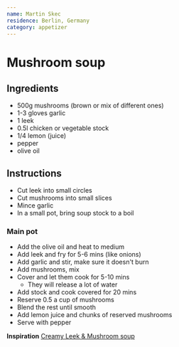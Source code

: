 ```yaml
---
name: Martin Skec
residence: Berlin, Germany
category: appetizer
---
```


# Mushroom soup

## Ingredients 
* 500g mushrooms (brown or mix of different ones)
* 1-3 gloves garlic
* 1 leek
* 0.5l chicken or vegetable stock
* 1/4 lemon (juice)
* pepper
* olive oil

## Instructions
* Cut leek into small circles
* Cut mushrooms into small slices
* Mince garlic
* In a small pot, bring soup stock to a boil

### Main pot

* Add the olive oil and heat to medium
* Add leek and fry for 5-6 mins (like onions)
* Add garlic and stir, make sure it doesn't burn
* Add mushrooms, mix
* Cover and let them cook for 5-10 mins
	* They will release a lot of water
* Add stock and cook covered for 20 mins
* Reserve 0.5 a cup of mushrooms 
* Blend the rest until smooth
* Add lemon juice and chunks of reserved mushrooms
* Serve with pepper

**Inspiration**
[Creamy Leek & Mushroom soup](https://opticook.org/creamy-leek-mushroom-soup)
